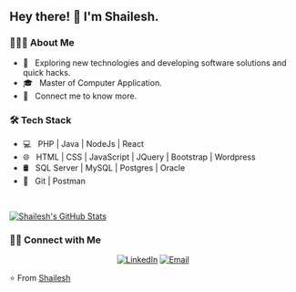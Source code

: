 
<!--### Hi there 👋

**ShaileshSPS** is a ✨ _special_ ✨ repository because its `README.md` (this file) appears on your GitHub profile.

Here are some ideas to get you started:

- 🔭 I’m currently working on ...
- 🌱 I’m currently learning ...
- 👯 I’m looking to collaborate on ...
- 🤔 I’m looking for help with ...
- 💬 Ask me about ...
- 📫 How to reach me: ...
- 😄 Pronouns: ...
- ⚡ Fun fact: ...
-->
<h2> Hey there! 👋 I'm Shailesh.</h2>

<h3> 👨🏻‍💻 About Me </h3>

- 🤔 &nbsp; Exploring new technologies and developing software solutions and quick hacks.
- 🎓 &nbsp; Master of Computer Application.
- 🌱 &nbsp; Connect me to know more.

<h3>🛠 Tech Stack</h3>

- 💻 &nbsp; PHP | Java | NodeJs | React
- 🌐 &nbsp; HTML | CSS | JavaScript | JQuery | Bootstrap | Wordpress
- 🛢 &nbsp; SQL Server | MySQL | Postgres | Oracle
- 🔧 &nbsp; Git | Postman 

<br/>

[![Shailesh's GitHub Stats](https://github-readme-stats.vercel.app/api?username=shaileshsps&show_icons=true)](https://github.com/shaileshsps)

<h3> 🤝🏻 Connect with Me </h3>

<p align="center">
<!--<a href="https://"><img alt="PortFolio" src="https://img.shields.io/badge/Portfolio-www.devismail.netlify.com-blue?style=flat-square&logo=google-chrome"></a> -->
<a href="https://www.linkedin.com/in/shaileshsps"><img alt="LinkedIn" src="https://img.shields.io/badge/shailesh-linkedIn-brightgreen?style=flat-square&logo=linkedin"></a>
<!-- <a href="https://www.facebook.com"><img alt="Facebook" src="https://img.shields.io/badge/shailesh-facebook-blue?style=flat&logo=facebook"></a> -->
<a href="mailto:shailesh.spbs@gmail.com"><img alt="Email" src="https://img.shields.io/badge/Email-shailesh.spbs@gmail.com-blue?style=flat-square&logo=gmail"></a>
</p>

⭐️ From [Shailesh](https://github.com/shaileshsps)
